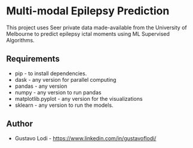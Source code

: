 # Multi-modal Epilepsy Prediction

This project uses Seer private data made-available from the University of Melbourne to predict epilepsy ictal moments using ML Supervised Algorithms. 
## Requirements

- pip - to install dependencies.
- dask - any version for parallel computing
- pandas - any version
- numpy - any version to run pandas
- matplotlib.pyplot - any version for the visualizations
- sklearn - any version to run the models.
## Author

- Gustavo Lodi - https://www.linkedin.com/in/gustavoflodi/

